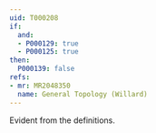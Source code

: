```yaml
---
uid: T000208
if:
  and:
  - P000129: true
  - P000125: true
then:
  P000139: false
refs:
- mr: MR2048350
  name: General Topology (Willard)
---
```


Evident from the definitions.
